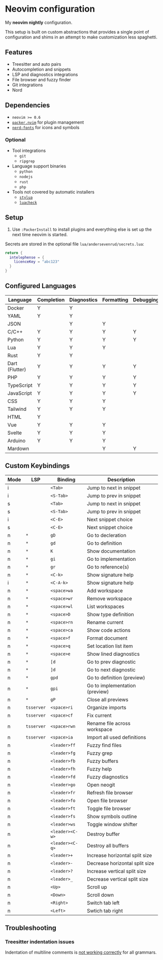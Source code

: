 # Neovim configuration

My **neovim nightly** configuration.

This setup is built on custom abstractions that provides a single point of
configuration and shims in an attempt to make customization less spaghetti.

## Features

* Treesitter and auto pairs
* Autocompletion and snippets
* LSP and diagnostics integrations
* File browser and fuzzy finder
* Git integrations
* Nord

## Dependencies

- `neovim >= 0.6`
- [`packer.nvim`](https://github.com/wbthomason/packer.nvim) for plugin management
- [`nerd-fonts`](https://www.nerdfonts.com/) for icons and symbols

### Optional

- Tool integrations
  - `git`
  - `ripgrep`
- Language support binaries
  - `python`
  - `nodejs`
  - `rust`
  - `php`
- Tools not covered by automatic installers
  - [`stylua`](https://github.com/JohnnyMorganz/StyLua)
  - [`luacheck`](https://github.com/mpeterv/luacheck)

## Setup

1. Use `:PackerInstall` to install plugins and everything else is set up the next time neovim is started.

Secrets are stored in the optional file `lua/andersevenrud/secrets.lua`:

```lua
return {
  intelephense = {
    licenceKey = "abc123"
  }
}
```

## Configured Languages

| Language         | Completion | Diagnostics | Formatting | Debugging |
| ---------------- | ---------- | ----------- | ---------- | --------- |
| Docker           | Y          | Y           |            |           |
| YAML             | Y          | Y           |            |           |
| JSON             |            | Y           | Y          |           |
| C/C++            | Y          | Y           | Y          | Y         |
| Python           | Y          | Y           | Y          | Y         |
| Lua              | Y          | Y           | Y          |           |
| Rust             | Y          | Y           |            |           |
| Dart (Flutter)   | Y          | Y           | Y          | Y         |
| PHP              | Y          | Y           | Y          | Y         |
| TypeScript       | Y          | Y           | Y          | Y         |
| JavaScript       | Y          | Y           | Y          | Y         |
| CSS              | Y          | Y           | Y          |           |
| Tailwind         | Y          | Y           | Y          |           |
| HTML             | Y          |             |            |           |
| Vue              | Y          | Y           | Y          |           |
| Svelte           | Y          | Y           | Y          |           |
| Arduino          | Y          | Y           | Y          |           |
| Mardown          |            |             | Y          | Y         |

## Custom Keybindings

| Mode     | LSP          | Binding          | Description                            |
| -------- | ------------ | ---------------- | -------------------------------------- |
| i        |              | `<Tab>`          | Jump to next in snippet                |
| i        |              | `<S-Tab>`        | Jump to prev in snippet                |
| s        |              | `<Tab>`          | Jump to next in snippet                |
| s        |              | `<S-Tab>`        | Jump to prev in snippet                |
| i        |              | `<C-E>`          | Next snippet choice                    |
| s        |              | `<C-E>`          | Next snippet choice                    |
| n        | `*`          | `gD`             | Go to decleration                      |
| n        | `*`          | `gd`             | Go to definition                       |
| n        | `*`          | `K`              | Show documentation                     |
| n        | `*`          | `gi`             | Go to implementation                   |
| n        | `*`          | `gr`             | Go to reference(s)                     |
| n        | `*`          | `<C-k>`          | Show signature help                    |
| i        | `*`          | `<C-A-k>`        | Show signature help                    |
| n        | `*`          | `<space>wa`      | Add workspace                          |
| n        | `*`          | `<space>wr`      | Remove workspace                       |
| n        | `*`          | `<space>wl`      | List workspaces                        |
| n        | `*`          | `<space>D`       | Show type definition                   |
| n        | `*`          | `<space>rn`      | Rename current                         |
| n        | `*`          | `<space>ca`      | Show code actions                      |
| n        | `*`          | `<space>f`       | Format document                        |
| n        | `*`          | `<space>q`       | Set location list item                 |
| n        | `*`          | `<space>e`       | Show lined diagnostics                 |
| n        | `*`          | `[d`             | Go to prev diagnostic                  |
| n        | `*`          | `]d`             | Go to next diagnostic                  |
| n        | `*`          | `gpd`            | Go to definition (preview)             |
| n        | `*`          | `gpi`            | Go to implementation (preview)         |
| n        | `*`          | `gP`             | Close all previews                     |
| n        | `tsserver`   | `<space>ri`      | Organize imports                       |
| n        | `tsserver`   | `<space>cf`      | Fix current                            |
| n        | `tsserver`   | `<space>rwn`     | Rename file across workspace           |
| n        | `tsserver`   | `<space>ia`      | Import all used definitions            |
| n        |              | `<leader>ff`     | Fuzzy find files                       |
| n        |              | `<leader>fg`     | Fuzzy grep                             |
| n        |              | `<leader>fb`     | Fuzzy buffers                          |
| n        |              | `<leader>fh`     | Fuzzy help                             |
| n        |              | `<leader>fd`     | Fuzzy diagnostics                      |
| n        |              | `<leader>go`     | Open neogit                            |
| n        |              | `<leader>fr`     | Refresh file browser                   |
| n        |              | `<leader>fo`     | Open file browser                      |
| n        |              | `<leader>ft`     | Toggle file browser                    |
| n        |              | `<leader>fs`     | Show symbols outline                   |
| n        |              | `<leader>ws`     | Toggle window shifter                  |
| n        |              | `<leader><C-w>`  | Destroy buffer                         |
| n        |              | `<leader><C-q>`  | Destroy all buffers                    |
| n        |              | `<leader>+`      | Increase horizontal split size         |
| n        |              | `<leader>-`      | Decrease horizontal split size         |
| n        |              | `<leader>?`      | Increase vertical split size           |
| n        |              | `<leader>_`      | Decrease vertical split size           |
| n        |              | `<Up>`           | Scroll up                              |
| n        |              | `<Down>`         | Scroll down                            |
| n        |              | `<Right>`        | Switch tab left                        |
| n        |              | `<Left>`         | Swtich tab right                       |


## Troubleshooting

### Treesitter indentation issues

Indentation of multiline comments is [not working correctly](https://github.com/nvim-treesitter/nvim-treesitter/projects/6) for all grammars.
